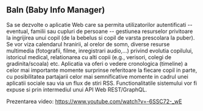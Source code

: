 ## BaIn (Baby Info Manager)

Sa se dezvolte o aplicatie Web care sa permita utilizatorilor autentificati -- eventual,
familii sau cupluri de persoane -- gestiunea resurselor privitoare la ingrijirea unui copil 
(de la bebelus si copil de varsta prescolara la puber). Se vor viza calendarul hranirii, al orelor de somn, 
diverse resurse multimedia (fotografii, filme, inregistrari audio,...) privind evolutia copilului, istoricul medical, 
relationarea cu alti copii (e.g., verisori, colegi de gradinita/scoala) etc. Aplicatia va oferi o vedere cronologica (timeline) 
a celor mai importante momente surprinse referitoare la fiecare copil in parte, cu posibilitatea partajarii celor mai semnificative 
momente in cadrul unei aplicatii sociale sau via un flux de stiri RSS. Functionalitatile sistemului vor fi expuse si prin 
intermediul unui API Web REST/GraphQL. 

Prezentarea video: https://www.youtube.com/watch?v=-6SSC72-_wE

